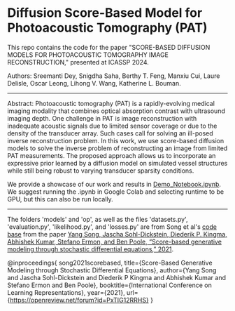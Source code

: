 # Diffusion Score-Based Model for Photoacoustic Tomography (PAT)

This repo contains the code for the paper "SCORE-BASED DIFFUSION MODELS FOR PHOTOACOUSTIC TOMOGRAPHY IMAGE RECONSTRUCTION," presented at ICASSP 2024.

Authors: Sreemanti Dey, Snigdha Saha, Berthy T. Feng, Manxiu Cui, Laure Delisle, Oscar Leong, Lihong V. Wang, Katherine L. Bouman.

--------------------

Abstract: Photoacoustic tomography (PAT) is a rapidly-evolving medical imaging modality that combines optical absorption contrast with ultrasound imaging depth. One challenge in PAT is image reconstruction with inadequate acoustic signals due to limited sensor coverage or due to the density of the transducer array. Such cases call for solving an ill-posed inverse reconstruction problem. In this work, we use score-based diffusion models to solve the inverse problem of reconstructing an image from limited PAT measurements. The proposed approach allows us to incorporate an expressive prior learned by a diffusion model on simulated vessel structures while still being robust to varying transducer sparsity conditions.

We provide a showcase of our work and results in [Demo_Notebook.ipynb](https://github.com/sreemanti-dey/diffusion_for_PAT/blob/main/Demo_Notebook.ipynb). We suggest running the .ipynb in Google Colab and selecting runtime to be GPU, but this can also be run locally.

--------------------

The folders 'models' and 'op', as well as the files 'datasets.py', 'evaluation.py', 'likelihood.py', and 'losses.py' are from Song et al's [code base](https://github.com/yang-song/score_sde_pytorch) from the paper [Yang Song, Jascha Sohl-Dickstein, Diederik P. Kingma, Abhishek Kumar, Stefano Ermon, and Ben Poole, “Score-based generative modeling through stochastic differential equations,” 2021](https://openreview.net/forum?id=PxTIG12RRHS). 


@inproceedings{
  song2021scorebased,
  title={Score-Based Generative Modeling through Stochastic Differential Equations},
  author={Yang Song and Jascha Sohl-Dickstein and Diederik P Kingma and Abhishek Kumar and Stefano Ermon and Ben Poole},
  booktitle={International Conference on Learning Representations},
  year={2021},
  url={https://openreview.net/forum?id=PxTIG12RRHS}
}

